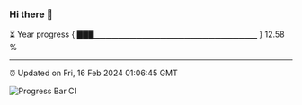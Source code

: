 ### Hi there 👋

⏳ Year progress { ███▁▁▁▁▁▁▁▁▁▁▁▁▁▁▁▁▁▁▁▁▁▁▁▁▁▁▁ } 12.58 %

---

⏰ Updated on Fri, 16 Feb 2024 01:06:45 GMT

![Progress Bar CI](https://github.com/liununu/liununu/workflows/Progress%20Bar%20CI/badge.svg)
